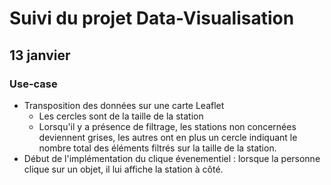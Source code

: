 # Suivi du projet Data-Visualisation

## 13 janvier
### Use-case
- Transposition des données sur une carte Leaflet
    - Les cercles sont de la taille de la station
    - Lorsqu'il y a présence de filtrage, les stations non concernées deviennent grises, les autres
    ont en plus un cercle indiquant le nombre total des éléments filtrés sur la taille de la station.
- Début de l'implémentation du clique évenementiel : lorsque la personne clique sur un objet, il lui affiche
la station à côté.